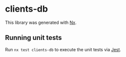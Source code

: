 # clients-db

This library was generated with [Nx](https://nx.dev).

## Running unit tests

Run `nx test clients-db` to execute the unit tests via [Jest](https://jestjs.io).
